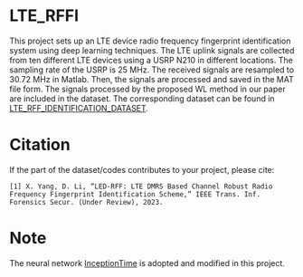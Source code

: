 # LTE_RFFI
This project sets up an LTE device radio frequency fingerprint identification system using deep learning techniques. The LTE uplink signals are collected from ten different LTE devices using a USRP N210 in different locations. The sampling rate of the USRP is 25 MHz. The received signals are resampled to 30.72 MHz in Matlab. Then, the signals are processed and saved in the MAT file form. The signals processed by the proposed WL method in our paper are included in the dataset. The corresponding dataset can be found in [LTE_RFF_IDENTIFICATION_DATASET](https://ieeedataport.org/documents/lterffidentificationdataset).
#  Citation
If the part of the dataset/codes contributes to your project, please cite:

```
[1] X. Yang, D. Li, “LED-RFF: LTE DMRS Based Channel Robust Radio Frequency Fingerprint Identification Scheme,” IEEE Trans. Inf. Forensics Secur. (Under Review), 2023.
```
# Note
The neural network [InceptionTime](https://github.com/hfawaz/InceptionTime) is adopted and modified in this project.